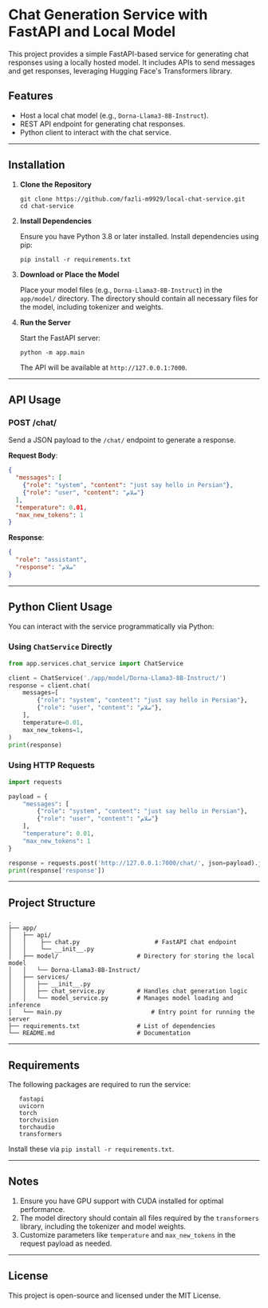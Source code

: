 # Chat Generation Service with FastAPI and Local Model

This project provides a simple FastAPI-based service for generating chat responses using a locally hosted model. It includes APIs to send messages and get responses, leveraging Hugging Face's Transformers library.

## Features

- Host a local chat model (e.g., `Dorna-Llama3-8B-Instruct`).
- REST API endpoint for generating chat responses.
- Python client to interact with the chat service.

---

## Installation

1. **Clone the Repository**

   ```
   git clone https://github.com/fazli-m9929/local-chat-service.git
   cd chat-service
   ```

2. **Install Dependencies**

   Ensure you have Python 3.8 or later installed. Install dependencies using pip:

   ```
   pip install -r requirements.txt
   ```

3. **Download or Place the Model**

   Place your model files (e.g., `Dorna-Llama3-8B-Instruct`) in the `app/model/` directory. The directory should contain all necessary files for the model, including tokenizer and weights.

4. **Run the Server**

   Start the FastAPI server:

   ```
   python -m app.main
   ```

   The API will be available at `http://127.0.0.1:7000`.

---

## API Usage

### POST /chat/

Send a JSON payload to the `/chat/` endpoint to generate a response.

**Request Body**:

   ```json
   {
     "messages": [
       {"role": "system", "content": "just say hello in Persian"},
       {"role": "user", "content": "سلام"}
     ],
     "temperature": 0.01,
     "max_new_tokens": 1
   }
   ```

**Response**:

   ```json
   {
     "role": "assistant",
     "response": "سلام"
   }
   ```

---

## Python Client Usage

You can interact with the service programmatically via Python:

### Using `ChatService` Directly

   ```python
   from app.services.chat_service import ChatService

   client = ChatService('./app/model/Dorna-Llama3-8B-Instruct/')
   response = client.chat(
       messages=[
           {"role": "system", "content": "just say hello in Persian"},
           {"role": "user", "content": "سلام"},
       ],
       temperature=0.01,
       max_new_tokens=1,
   )
   print(response)
   ```

### Using HTTP Requests

   ```python
   import requests

   payload = {
       "messages": [
           {"role": "system", "content": "just say hello in Persian"},
           {"role": "user", "content": "سلام"}
       ],
       "temperature": 0.01,
       "max_new_tokens": 1
   }

   response = requests.post('http://127.0.0.1:7000/chat/', json=payload).json()
   print(response['response'])
   ```

---

## Project Structure

   ```
   .
   ├── app/
   │   ├── api/
   │   │    ├── chat.py                     # FastAPI chat endpoint
   │   │    └── __init__.py
   │   ├── model/                      # Directory for storing the local model
   │   │   └── Dorna-Llama3-8B-Instruct/
   │   ├── services/
   │   │   ├── __init__.py
   │   │   ├── chat_service.py         # Handles chat generation logic
   │   │   └── model_service.py        # Manages model loading and inference
   │   └── main.py                         # Entry point for running the server
   ├── requirements.txt                # List of dependencies
   └── README.md                       # Documentation
   ```

---

## Requirements

The following packages are required to run the service:

   ```
      fastapi
      uvicorn
      torch
      torchvision
      torchaudio
      transformers
   ```

Install these via `pip install -r requirements.txt`.

---

## Notes

1. Ensure you have GPU support with CUDA installed for optimal performance.
2. The model directory should contain all files required by the `transformers` library, including the tokenizer and model weights.
3. Customize parameters like `temperature` and `max_new_tokens` in the request payload as needed.

---

## License

This project is open-source and licensed under the MIT License.
